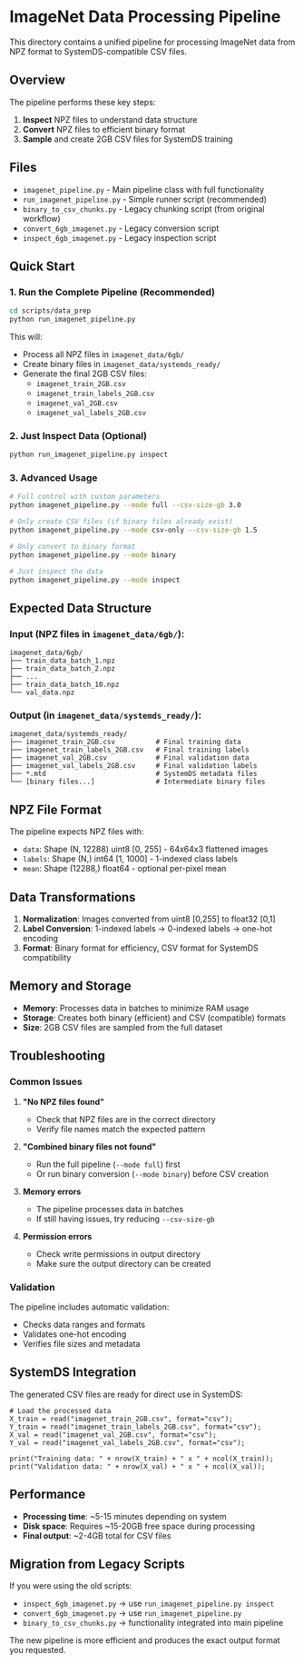 # ImageNet Data Processing Pipeline

This directory contains a unified pipeline for processing ImageNet data from NPZ format to SystemDS-compatible CSV files.

## Overview

The pipeline performs these key steps:
1. **Inspect** NPZ files to understand data structure
2. **Convert** NPZ files to efficient binary format
3. **Sample** and create 2GB CSV files for SystemDS training

## Files

- `imagenet_pipeline.py` - Main pipeline class with full functionality
- `run_imagenet_pipeline.py` - Simple runner script (recommended)
- `binary_to_csv_chunks.py` - Legacy chunking script (from original workflow)
- `convert_6gb_imagenet.py` - Legacy conversion script
- `inspect_6gb_imagenet.py` - Legacy inspection script

## Quick Start

### 1. Run the Complete Pipeline (Recommended)

```bash
cd scripts/data_prep
python run_imagenet_pipeline.py
```

This will:
- Process all NPZ files in `imagenet_data/6gb/`
- Create binary files in `imagenet_data/systemds_ready/`
- Generate the final 2GB CSV files:
  - `imagenet_train_2GB.csv`
  - `imagenet_train_labels_2GB.csv`
  - `imagenet_val_2GB.csv`
  - `imagenet_val_labels_2GB.csv`

### 2. Just Inspect Data (Optional)

```bash
python run_imagenet_pipeline.py inspect
```

### 3. Advanced Usage

```bash
# Full control with custom parameters
python imagenet_pipeline.py --mode full --csv-size-gb 3.0

# Only create CSV files (if binary files already exist)
python imagenet_pipeline.py --mode csv-only --csv-size-gb 1.5

# Only convert to binary format
python imagenet_pipeline.py --mode binary

# Just inspect the data
python imagenet_pipeline.py --mode inspect
```

## Expected Data Structure

### Input (NPZ files in `imagenet_data/6gb/`):
```
imagenet_data/6gb/
├── train_data_batch_1.npz
├── train_data_batch_2.npz
├── ...
├── train_data_batch_10.npz
└── val_data.npz
```

### Output (in `imagenet_data/systemds_ready/`):
```
imagenet_data/systemds_ready/
├── imagenet_train_2GB.csv          # Final training data
├── imagenet_train_labels_2GB.csv   # Final training labels
├── imagenet_val_2GB.csv            # Final validation data
├── imagenet_val_labels_2GB.csv     # Final validation labels
├── *.mtd                           # SystemDS metadata files
└── [binary files...]               # Intermediate binary files
```

## NPZ File Format

The pipeline expects NPZ files with:
- `data`: Shape (N, 12288) uint8 [0, 255] - 64x64x3 flattened images
- `labels`: Shape (N,) int64 [1, 1000] - 1-indexed class labels
- `mean`: Shape (12288,) float64 - optional per-pixel mean

## Data Transformations

1. **Normalization**: Images converted from uint8 [0,255] to float32 [0,1]
2. **Label Conversion**: 1-indexed labels → 0-indexed labels → one-hot encoding
3. **Format**: Binary format for efficiency, CSV format for SystemDS compatibility

## Memory and Storage

- **Memory**: Processes data in batches to minimize RAM usage
- **Storage**: Creates both binary (efficient) and CSV (compatible) formats
- **Size**: 2GB CSV files are sampled from the full dataset

## Troubleshooting

### Common Issues

1. **"No NPZ files found"**
   - Check that NPZ files are in the correct directory
   - Verify file names match the expected pattern

2. **"Combined binary files not found"**
   - Run the full pipeline (`--mode full`) first
   - Or run binary conversion (`--mode binary`) before CSV creation

3. **Memory errors**
   - The pipeline processes data in batches
   - If still having issues, try reducing `--csv-size-gb`

4. **Permission errors**
   - Check write permissions in output directory
   - Make sure the output directory can be created

### Validation

The pipeline includes automatic validation:
- Checks data ranges and formats
- Validates one-hot encoding
- Verifies file sizes and metadata

## SystemDS Integration

The generated CSV files are ready for direct use in SystemDS:

```dml
# Load the processed data
X_train = read("imagenet_train_2GB.csv", format="csv");
Y_train = read("imagenet_train_labels_2GB.csv", format="csv");
X_val = read("imagenet_val_2GB.csv", format="csv");
Y_val = read("imagenet_val_labels_2GB.csv", format="csv");

print("Training data: " + nrow(X_train) + " x " + ncol(X_train));
print("Validation data: " + nrow(X_val) + " x " + ncol(X_val));
```

## Performance

- **Processing time**: ~5-15 minutes depending on system
- **Disk space**: Requires ~15-20GB free space during processing
- **Final output**: ~2-4GB total for CSV files

## Migration from Legacy Scripts

If you were using the old scripts:
- `inspect_6gb_imagenet.py` → use `run_imagenet_pipeline.py inspect`
- `convert_6gb_imagenet.py` → use `run_imagenet_pipeline.py`
- `binary_to_csv_chunks.py` → functionality integrated into main pipeline

The new pipeline is more efficient and produces the exact output format you requested. 